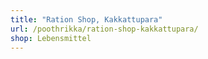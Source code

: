 ```yaml
---
title: "Ration Shop, Kakkattupara"
url: /poothrikka/ration-shop-kakkattupara/
shop: Lebensmittel
---
```

